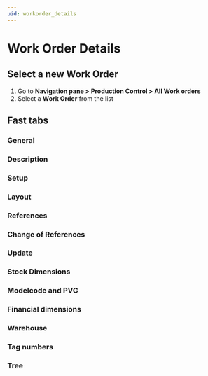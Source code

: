 ```yaml
---
uid: workorder_details
---
```


# Work Order Details

## Select a new Work Order
1. Go to **Navigation pane > Production Control > All Work orders**
2. Select a **Work Order** from the list

## Fast tabs

### General



### Description

### Setup

### Layout

### References

### Change of References

### Update

### Stock Dimensions

### Modelcode and PVG

### Financial dimensions

### Warehouse

### Tag numbers

### Tree




